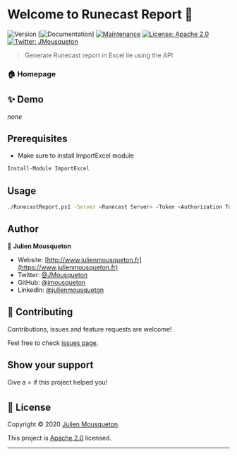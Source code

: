# Welcome to Runecast Report 👋
![Version](https://img.shields.io/badge/version-2.0-blue.svg?cacheSeconds=2592000)
[![Documentation](https://img.shields.io/badge/documentation-yes-brightgreen.svg)]
[![Maintenance](https://img.shields.io/badge/Maintained%3F-yes-green.svg)](https://github.com/jmousqueton/runecastreport/graphs/commit-activity)
[![License: Apache 2.0](https://img.shields.io/github/license/jmousqueton/RunecastReport)](https://github.com/JMousqueton/RunecastReport/blob/master/LICENSE)
[![Twitter: JMousqueton](https://img.shields.io/twitter/follow/JMousqueton.svg?style=social)](https://twitter.com/JMousqueton)

> Generate Runecast report in Excel ile using the API

### 🏠 Homepage


## ✨ Demo

_none_

## Prerequisites

-   Make sure to install ImportExcel module
```sh
Install-Module ImportExcel
```

## Usage

```sh
./RunecastReport.ps1 -Server <Runecast Server> -Token <Authorization Token> -Output <output Excel file>
```

## Author

👤 **Julien Mousqueton**

*   Website: [http://www.julienmousqueton.fr](https://www.julienmousqueton.fr)
*   Twitter: [@JMousqueton](https://twitter.com/JMousqueton)
*   GitHub: [@jmousqueton](https://github.com/jmousqueton)
*   LinkedIn: [@julienmousqueton](https://linkedin.com/in/julienmousqueton)

## 🤝 Contributing

Contributions, issues and feature requests are welcome!

Feel free to check [issues page](https://github.com/JMousqueton/RunecastReport/issues).

## Show your support

Give a ⭐️ if this project helped you!

## 📝 License

Copyright © 2020 [Julien Mousqueton](https://github.com/jmousqueton).

This project is [Apache 2.0](https://github.com/JMousqueton/RunecastReport/blob/master/LICENSE) licensed.

***
